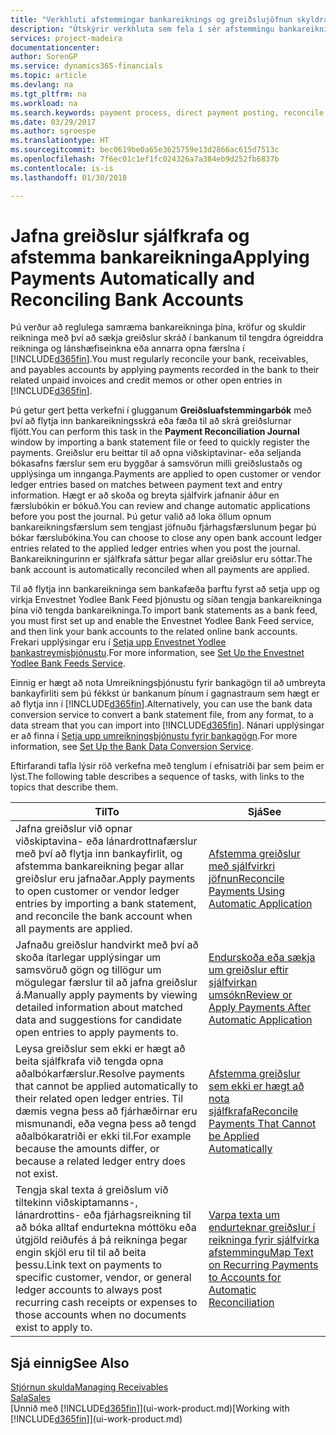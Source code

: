 ```yaml
---
title: "Verkhluti afstemmingar bankareiknings og greiðslujöfnun skyldra færslna | Microsoft Docs"
description: "Útskýrir verkhluta sem fela í sér afstemmingu bankareikninga, krafna og skulda reikninga, bókanir inngreiðslna og útgjalda og sjálfvirka greiðslujöfnun."
services: project-madeira
documentationcenter: 
author: SorenGP
ms.service: dynamics365-financials
ms.topic: article
ms.devlang: na
ms.tgt_pltfrm: na
ms.workload: na
ms.search.keywords: payment process, direct payment posting, reconcile payment, expenses, cash receipts
ms.date: 03/29/2017
ms.author: sgroespe
ms.translationtype: HT
ms.sourcegitcommit: bec0619be0a65e3625759e13d2866ac615d7513c
ms.openlocfilehash: 7f6ec01c1ef1fc024326a7a384eb9d252fb6837b
ms.contentlocale: is-is
ms.lasthandoff: 01/30/2018

---
```

# <a name="applying-payments-automatically-and-reconciling-bank-accounts"></a><span data-ttu-id="888de-103">Jafna greiðslur sjálfkrafa og afstemma bankareikninga</span><span class="sxs-lookup"><span data-stu-id="888de-103">Applying Payments Automatically and Reconciling Bank Accounts</span></span>
<span data-ttu-id="888de-104">Þú verður að reglulega samræma bankareikninga þína, kröfur og skuldir reikninga með því að sækja greiðslur skráð í bankanum til tengdra ógreiddra reikninga og lánshæfiseinkna eða annarra opna færslna í [!INCLUDE[d365fin](includes/d365fin_long_md.md)].</span><span class="sxs-lookup"><span data-stu-id="888de-104">You must regularly reconcile your bank, receivables, and payables accounts by applying payments recorded in the bank to their related unpaid invoices and credit memos or other open entries in [!INCLUDE[d365fin](includes/d365fin_long_md.md)].</span></span>  

<span data-ttu-id="888de-105">Þú getur gert þetta verkefni í glugganum **Greiðsluafstemmingarbók** með því að flytja inn bankareikningsskrá eða fæða til að skrá greiðslurnar fljótt.</span><span class="sxs-lookup"><span data-stu-id="888de-105">You can perform this task in the **Payment Reconciliation Journal** window by importing a bank statement file or feed to quickly register the payments.</span></span> <span data-ttu-id="888de-106">Greiðslur eru beittar til að opna viðskiptavinar- eða seljanda bókasafns færslur sem eru byggðar á samsvörun milli greiðslustaðs og upplýsinga um innganga.</span><span class="sxs-lookup"><span data-stu-id="888de-106">Payments are applied to open customer or vendor ledger entries based on matches between payment text and entry information.</span></span> <span data-ttu-id="888de-107">Hægt er að skoða og breyta sjálfvirk jafnanir áður en færslubókin er bókuð.</span><span class="sxs-lookup"><span data-stu-id="888de-107">You can review and change automatic applications before you post the journal.</span></span> <span data-ttu-id="888de-108">Þú getur valið að loka öllum opnum bankareikningsfærslum sem tengjast jöfnuðu fjárhagsfærslunum þegar þú bókar færslubókina.</span><span class="sxs-lookup"><span data-stu-id="888de-108">You can choose to close any open bank account ledger entries related to the applied ledger entries when you post the journal.</span></span> <span data-ttu-id="888de-109">Bankareikningurinn er sjálfkrafa sáttur þegar allar greiðslur eru sóttar.</span><span class="sxs-lookup"><span data-stu-id="888de-109">The bank account is automatically reconciled when all payments are applied.</span></span>  

<span data-ttu-id="888de-110">Til að flytja inn bankareikninga sem bankafæða þarftu fyrst að setja upp og virkja Envestnet Yodlee Bank Feed þjónustu og síðan tengja bankareikninga þína við tengda bankareikninga.</span><span class="sxs-lookup"><span data-stu-id="888de-110">To import bank statements as a bank feed, you must first set up and enable the Envestnet Yodlee Bank Feed service, and then link your bank accounts to the related online bank accounts.</span></span> <span data-ttu-id="888de-111">Frekari upplýsingar eru í [Setja upp Envestnet Yodlee bankastreymisþjónustu](bank-how-setup-bank-statement-service.md).</span><span class="sxs-lookup"><span data-stu-id="888de-111">For more information, see [Set Up the Envestnet Yodlee Bank Feeds Service](bank-how-setup-bank-statement-service.md).</span></span>  

<span data-ttu-id="888de-112">Einnig er hægt að nota Umreikningsþjónustu fyrir bankagögn til að umbreyta bankayfirliti sem þú fékkst úr bankanum þínum í gagnastraum sem hægt er að flytja inn í [!INCLUDE[d365fin](includes/d365fin_long_md.md)].</span><span class="sxs-lookup"><span data-stu-id="888de-112">Alternatively, you can use the bank data conversion service to convert a bank statement file, from any format, to a data stream that you can import into [!INCLUDE[d365fin](includes/d365fin_long_md.md)].</span></span> <span data-ttu-id="888de-113">Nánari upplýsingar er að finna í [Setja upp umreikningsþjónustu fyrir bankagögn](bank-how-setup-bank-data-conversion-service.md).</span><span class="sxs-lookup"><span data-stu-id="888de-113">For more information, see [Set Up the Bank Data Conversion Service](bank-how-setup-bank-data-conversion-service.md).</span></span>  

<span data-ttu-id="888de-114">Eftirfarandi tafla lýsir röð verkefna með tenglum í efnisatriði þar sem þeim er lýst.</span><span class="sxs-lookup"><span data-stu-id="888de-114">The following table describes a sequence of tasks, with links to the topics that describe them.</span></span>  

| <span data-ttu-id="888de-115">Til</span><span class="sxs-lookup"><span data-stu-id="888de-115">To</span></span> | <span data-ttu-id="888de-116">Sjá</span><span class="sxs-lookup"><span data-stu-id="888de-116">See</span></span> |
| --- | --- |
| <span data-ttu-id="888de-117">Jafna greiðslur við opnar viðskiptavina- eða lánardrottnafærslur með því að flytja inn bankayfirlit, og afstemma bankareikning þegar allar greiðslur eru jafnaðar.</span><span class="sxs-lookup"><span data-stu-id="888de-117">Apply payments to open customer or vendor ledger entries by importing a bank statement, and reconcile the bank account when all payments are applied.</span></span> |[<span data-ttu-id="888de-118">Afstemma greiðslur með sjálfvirkri jöfnun</span><span class="sxs-lookup"><span data-stu-id="888de-118">Reconcile Payments Using Automatic Application</span></span>](receivables-how-reconcile-payments-auto-application.md) |
| <span data-ttu-id="888de-119">Jafnaðu greiðslur handvirkt með því að skoða ítarlegar upplýsingar um samsvöruð gögn og tillögur um mögulegar færslur til að jafna greiðslur á.</span><span class="sxs-lookup"><span data-stu-id="888de-119">Manually apply payments by viewing detailed information about matched data and suggestions for candidate open entries to apply payments to.</span></span> |[<span data-ttu-id="888de-120">Endurskoða eða sækja um greiðslur eftir sjálfvirkan umsókn</span><span class="sxs-lookup"><span data-stu-id="888de-120">Review or Apply Payments After Automatic Application</span></span>](receivables-how-review-apply-payments-auto-application.md) |
| <span data-ttu-id="888de-121">Leysa greiðslur sem ekki er hægt að beita sjálfkrafa við tengda opna aðalbókarfærslur.</span><span class="sxs-lookup"><span data-stu-id="888de-121">Resolve payments that cannot be applied automatically to their related open ledger entries.</span></span> <span data-ttu-id="888de-122">Til dæmis vegna þess að fjárhæðirnar eru mismunandi, eða vegna þess að tengd aðalbókaratriði er ekki til.</span><span class="sxs-lookup"><span data-stu-id="888de-122">For example because the amounts differ, or because a related ledger entry does not exist.</span></span> |[<span data-ttu-id="888de-123">Afstemma greiðslur sem ekki er hægt að nota sjálfkrafa</span><span class="sxs-lookup"><span data-stu-id="888de-123">Reconcile Payments That Cannot be Applied Automatically</span></span>](receivables-how-reconcile-payments-cannot-apply-auto.md) |
| <span data-ttu-id="888de-124">Tengja skal texta á greiðslum við tiltekinn viðskiptamanns-, lánardrottins- eða fjárhagsreikning til að bóka alltaf endurtekna móttöku eða útgjöld reiðufés á þá reikninga þegar engin skjöl eru til til að beita þessu.</span><span class="sxs-lookup"><span data-stu-id="888de-124">Link text on payments to specific customer, vendor, or general ledger accounts to always post recurring cash receipts or expenses to those accounts when no documents exist to apply to.</span></span> |[<span data-ttu-id="888de-125">Varpa texta um endurteknar greiðslur í reikninga fyrir sjálfvirka afstemmingu</span><span class="sxs-lookup"><span data-stu-id="888de-125">Map Text on Recurring Payments to Accounts for Automatic Reconciliation</span></span>](receivables-how-map-text-recurring-payments-accounts-auto-reconcilliation.md) |

## <a name="see-also"></a><span data-ttu-id="888de-126">Sjá einnig</span><span class="sxs-lookup"><span data-stu-id="888de-126">See Also</span></span>
[<span data-ttu-id="888de-127">Stjórnun skulda</span><span class="sxs-lookup"><span data-stu-id="888de-127">Managing Receivables</span></span>](receivables-manage-receivables.md)  
[<span data-ttu-id="888de-128">Sala</span><span class="sxs-lookup"><span data-stu-id="888de-128">Sales</span></span>](sales-manage-sales.md)  
<span data-ttu-id="888de-129">[Unnið með [!INCLUDE[d365fin](includes/d365fin_md.md)]](ui-work-product.md)</span><span class="sxs-lookup"><span data-stu-id="888de-129">[Working with [!INCLUDE[d365fin](includes/d365fin_md.md)]](ui-work-product.md)</span></span>

